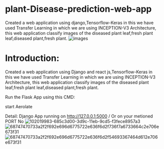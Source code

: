 # plant-Disease-prediction-web-app
Created a web application using django,Tensorflow-Keras in this we have used Transfer Learning in which we are using INCEPTION-V3 Architecture, this web application classify images of the diseased plant leaf,fresh plant leaf,diseased plant,fresh plant.
![images](https://user-images.githubusercontent.com/96478709/158438197-9c09865a-984b-40dc-87b3-09decd0daf4c.jpg)


# Introduction:
Created a web application using Django and react js,Tensorflow-Keras in this we have used Transfer Learning in which we are using INCEPTION-V3 Architecture, this web application classify images of the  diseased plant leaf,fresh plant leaf,diseased plant,fresh plant.

Run the Flask App using this CMD:

start Aerolate

Detail: Django App running on http://127.0.0.1:5000 / Or on your metioned PORT No
![102019983-685c3d00-3d9c-11eb-9cd5-f3fece8957a3](https://user-images.githubusercontent.com/96478709/158438376-5ce2449c-3fa3-4b4b-9a38-6b25401753fe.png)
![68747470733a2f2f692e696d6775722e636f6d2f736f7a6733664c2e706e673f31](https://user-images.githubusercontent.com/96478709/158438390-0764f846-fc42-4bf6-81f9-9d1746dafeb7.png)
![68747470733a2f2f692e696d6775722e636f6d2f54693367464d612e706e673f31](https://user-images.githubusercontent.com/96478709/158438406-cae4579d-408c-4377-9d37-b5fc5768bb12.png)

